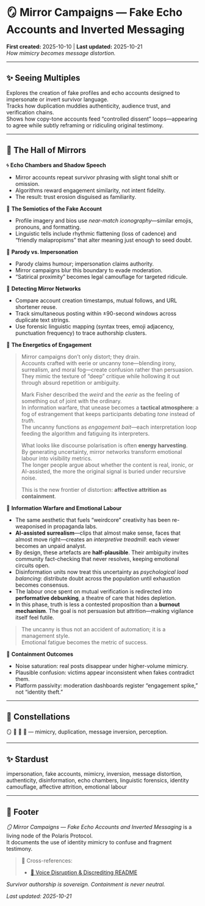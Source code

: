 # 🪞 Mirror Campaigns — Fake Echo Accounts and Inverted Messaging  
**First created:** 2025-10-10 | **Last updated:** 2025-10-21  
*How mimicry becomes message distortion.*

---

## ✨ Seeing Multiples    
Explores the creation of fake profiles and echo accounts designed to impersonate or invert survivor language.  
Tracks how duplication muddies authenticity, audience trust, and verification chains.  
Shows how copy-tone accounts feed “controlled dissent” loops—appearing to agree while subtly reframing or ridiculing original testimony.

---

## 🪩 The Hall of Mirrors  

🌀 **Echo Chambers and Shadow Speech**  
   - Mirror accounts repeat survivor phrasing with slight tonal shift or omission.  
   - Algorithms reward engagement similarity, not intent fidelity.  
   - The result: trust erosion disguised as familiarity.

👾 **The Semiotics of the Fake Account**  
   - Profile imagery and bios use *near-match iconography*—similar emojis, pronouns, and formatting.  
   - Linguistic tells include rhythmic flattening (loss of cadence) and “friendly malapropisms” that alter meaning just enough to seed doubt.  

🎪 **Parody vs. Impersonation**  
   - Parody claims humour; impersonation claims authority.  
   - Mirror campaigns blur this boundary to evade moderation.  
   - “Satirical proximity” becomes legal camouflage for targeted ridicule.  

🦠 **Detecting Mirror Networks**  
   - Compare account creation timestamps, mutual follows, and URL shortener reuse.  
   - Track simultaneous posting within ±90-second windows across duplicate text strings.  
   - Use forensic linguistic mapping (syntax trees, emoji adjacency, punctuation frequency) to trace authorship clusters.  

🧠 **The Energetics of Engagement**  
   > Mirror campaigns don’t only distort; they drain.  
   > Accounts crafted with eerie or uncanny tone—blending irony, surrealism, and moral fog—create confusion rather than persuasion.  
   > They mimic the texture of “deep” critique while hollowing it out through absurd repetition or ambiguity.  
   >  
   > Mark Fisher described the *weird* and the *eerie* as the feeling of something out of joint with the ordinary.  
   > In information warfare, that unease becomes a **tactical atmosphere**: a fog of estrangement that keeps participants debating *tone* instead of *truth*.  
   > The uncanny functions as *engagement bait*—each interpretation loop feeding the algorithm and fatiguing its interpreters.  
   >  
   > What looks like discourse polarisation is often **energy harvesting**.  
   > By generating uncertainty, mirror networks transform emotional labour into visibility metrics.  
   > The longer people argue about whether the content is real, ironic, or AI-assisted, the more the original signal is buried under recursive noise.  
   >  
   > This is the new frontier of distortion: **affective attrition as containment**.

🐝 **Information Warfare and Emotional Labour**  
   - The same aesthetic that fuels “weirdcore” creativity has been re-weaponised in propaganda labs.  
   - **AI-assisted surrealism**—clips that almost make sense, faces that almost move right—creates an *interpretive treadmill*: each viewer becomes an unpaid analyst.  
   - By design, these artefacts are **half-plausible**. Their ambiguity invites community fact-checking that never resolves, keeping emotional circuits open.  
   - Disinformation units now treat this uncertainty as *psychological load balancing*: distribute doubt across the population until exhaustion becomes consensus.  
   - The labour once spent on mutual verification is redirected into **performative debunking**, a theatre of care that hides depletion.  
   - In this phase, truth is less a contested proposition than a **burnout mechanism**. The goal is not persuasion but attrition—making vigilance itself feel futile.  
   > The uncanny is thus not an accident of automation; it is a management style.  
   > Emotional fatigue becomes the metric of success.

🧊 **Containment Outcomes**  
   - Noise saturation: real posts disappear under higher-volume mimicry.  
   - Plausible confusion: victims appear inconsistent when fakes contradict them.  
   - Platform passivity: moderation dashboards register “engagement spike,” not “identity theft.”  

---

## 🌌 Constellations  
🪞 👅 🧿 🧬 — mimicry, duplication, message inversion, perception.

---

## ✨ Stardust  
impersonation, fake accounts, mimicry, inversion, message distortion, authenticity, disinformation, echo chambers, linguistic forensics, identity camouflage, affective attrition, emotional labour

---

## 🏮 Footer  
*🪞 Mirror Campaigns — Fake Echo Accounts and Inverted Messaging* is a living node of the Polaris Protocol.  
It documents the use of identity mimicry to confuse and fragment testimony.  

> 📡 Cross-references:
> 
> - [👅 Voice Disruption & Discrediting README](./README.md)  

*Survivor authorship is sovereign. Containment is never neutral.*  

_Last updated: 2025-10-21_
